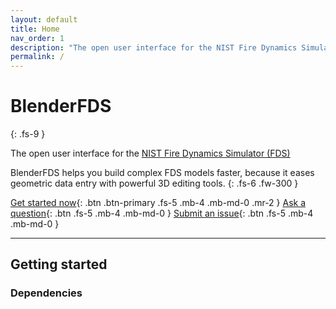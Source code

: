 ```yaml
---
layout: default
title: Home
nav_order: 1
description: "The open user interface for the NIST Fire Dynamics Simulator (FDS)"
permalink: /
---
```


# BlenderFDS
{: .fs-9 }

The open user interface for the [NIST Fire Dynamics Simulator (FDS)](https://pages.nist.gov/fds-smv/)

BlenderFDS helps you build complex FDS models faster, because it eases geometric data entry with powerful 3D editing tools.
{: .fs-6 .fw-300 }

[Get started now](#getting-started){: .btn .btn-primary .fs-5 .mb-4 .mb-md-0 .mr-2 } [Ask a question](https://groups.google.com/g/blenderfds){: .btn .fs-5 .mb-4 .mb-md-0 } [Submit an issue](https://github.com/firetools/blenderfds/issues){: .btn .fs-5 .mb-4 .mb-md-0 }

---

## Getting started

### Dependencies
